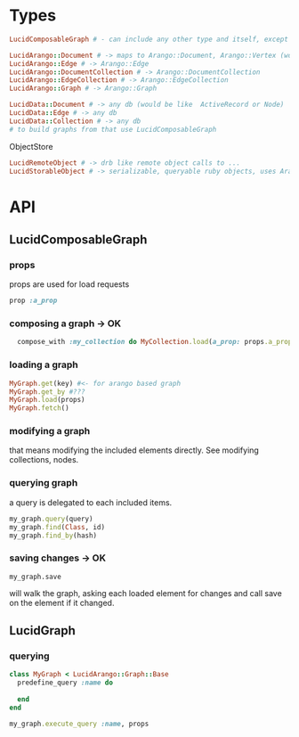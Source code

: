 # Types

```ruby
LucidComposableGraph # - can include any other type and itself, except LRO and LSO

LucidArango::Document # -> maps to Arango::Document, Arango::Vertex (would be like  ActiveRecord or Node)
LucidArango::Edge # -> Arango::Edge
LucidArango::DocumentCollection # -> Arango::DocumentCollection
LucidArango::EdgeCollection # -> Arango::EdgeCollection
LucidArango::Graph # -> Arango::Graph

LucidData::Document # -> any db (would be like  ActiveRecord or Node)
LucidData::Edge # -> any db
LucidData::Collection # -> any db
# to build graphs from that use LucidComposableGraph
```

ObjectStore
```ruby
LucidRemoteObject # -> drb like remote object calls to ...
LucidStorableObject # -> serializable, queryable ruby objects, uses Arango::Document internally.
```

# API
## LucidComposableGraph
### props
props are used for load requests
```ruby
prop :a_prop
```

### composing a graph -> OK
```ruby
  compose_with :my_collection do MyCollection.load(a_prop: props.a_props) end
```

### loading a graph
```ruby
MyGraph.get(key) #<- for arango based graph
MyGraph.get_by #???
MyGraph.load(props)
MyGraph.fetch()
```

### modifying a graph
that means modifying the included elements directly. See modifying collections, nodes.

### querying  graph
a query is delegated to each included items.
```ruby
my_graph.query(query)
my_graph.find(Class, id)
my_graph.find_by(hash)
```

### saving changes -> OK
```
my_graph.save
```
will walk the graph, asking each loaded element for changes and call save on the element if it changed.


## LucidGraph
### querying
```ruby
class MyGraph < LucidArango::Graph::Base
  predefine_query :name do
  
  end
end
```

```ruby
my_graph.execute_query :name, props
```
